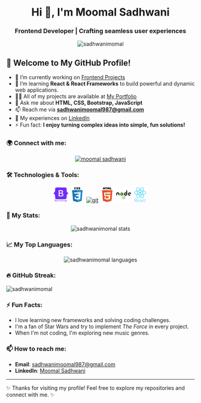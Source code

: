 <h1 align="center">Hi 👋, I'm Moomal Sadhwani</h1>
<h3 align="center">Frontend Developer | Crafting seamless user experiences</h3>

<p align="center">
  <img src="https://komarev.com/ghpvc/?username=sadhwanimomal&label=Profile%20views&color=0e75b6&style=flat" alt="sadhwanimomal" />
</p>

## 🚀 Welcome to My GitHub Profile!
> 

- 🔭 I’m currently working on [Frontend Projects](https://codepro.com.pk/)
- 🌱 I’m learning **React & React Frameworks** to build powerful and dynamic web applications.
- 👨‍💻 All of my projects are available at [My Portfolio](https://sadhwanimomal.github.io/My-portfolio/)
- 💬 Ask me about **HTML, CSS, Bootstrap, JavaScript**
- 📫 Reach me via **sadhwanimoomal987@gmail.com**
- 📄 My experiences on [LinkedIn](https://www.linkedin.com/in/moomal-sadhwani-495604233)
- ⚡ Fun fact: **I enjoy turning complex ideas into simple, fun solutions!**

### 🌍 Connect with me:
<p align="center">
  <a href="https://www.linkedin.com/in/moomal-sadhwani-495604233/" target="blank"><img align="center" src="https://raw.githubusercontent.com/rahuldkjain/github-profile-readme-generator/master/src/images/icons/Social/linked-in-alt.svg" alt="moomal sadhwani" height="30" width="40" /></a>
  
</p>

### 🛠️ Technologies & Tools:
<p align="center">
  <a href="https://getbootstrap.com" target="_blank"><img src="https://raw.githubusercontent.com/devicons/devicon/master/icons/bootstrap/bootstrap-plain-wordmark.svg" alt="bootstrap" width="40" height="40" /></a>
  <a href="https://www.w3schools.com/css/" target="_blank"><img src="https://raw.githubusercontent.com/devicons/devicon/master/icons/css3/css3-original-wordmark.svg" alt="css3" width="40" height="40" /></a>
  <a href="https://git-scm.com/" target="_blank"><img src="https://www.vectorlogo.zone/logos/git-scm/git-scm-icon.svg" alt="git" width="40" height="40" /></a>
  <a href="https://www.w3.org/html/" target="_blank"><img src="https://raw.githubusercontent.com/devicons/devicon/master/icons/html5/html5-original-wordmark.svg" alt="html5" width="40" height="40" /></a>
  <a href="https://nodejs.org" target="_blank"><img src="https://raw.githubusercontent.com/devicons/devicon/master/icons/nodejs/nodejs-original-wordmark.svg" alt="nodejs" width="40" height="40" /></a>
  <a href="https://reactjs.org/" target="_blank"><img src="https://raw.githubusercontent.com/devicons/devicon/master/icons/react/react-original-wordmark.svg" alt="react" width="40" height="40" /></a>
</p>

### 🧰 My Stats:
<p align="center">
  <img src="https://github-readme-stats.vercel.app/api?username=sadhwanimomal&show_icons=true&count_private=true&hide_title=true&theme=radical" alt="sadhwanimomal stats" />
</p>

### 📈 My Top Languages:
<p align="center">
  <img src="https://github-readme-stats.vercel.app/api/top-langs?username=sadhwanimomal&show_icons=true&locale=en&layout=compact" alt="sadhwanimomal languages" />
</p>

### 🔥 GitHub Streak:
<p><img align="center" src="https://github-readme-streak-stats.herokuapp.com/?user=sadhwanimomal&" alt="sadhwanimomal" /></p>


### ⚡ Fun Facts:
- I love learning new frameworks and solving coding challenges.
- I'm a fan of Star Wars and try to implement *The Force* in every project.
- When I'm not coding, I'm exploring new music genres.

### 📫 How to reach me:
- **Email**: [sadhwanimoomal987@gmail.com](mailto:sadhwanimoomal987@gmail.com)
- **LinkedIn**: [Moomal Sadhwani](https://www.linkedin.com/in/moomal-sadhwani-495604233)

---

✨ Thanks for visiting my profile! Feel free to explore my repositories and connect with me. ✨
